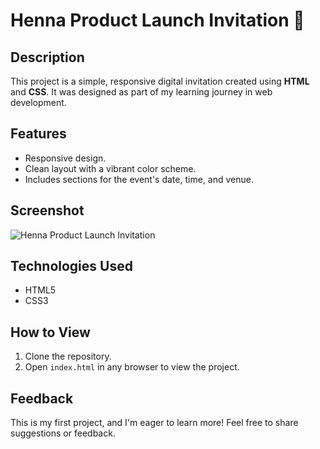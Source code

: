 # Henna Product Launch Invitation 🎉

## Description
This project is a simple, responsive digital invitation created using **HTML** and **CSS**. It was designed as part of my learning journey in web development.

## Features
- Responsive design.
- Clean layout with a vibrant color scheme.
- Includes sections for the event's date, time, and venue.

## Screenshot
![Henna Product Launch Invitation](screenshot.png)

## Technologies Used
- HTML5
- CSS3

## How to View
1. Clone the repository.
2. Open `index.html` in any browser to view the project.

## Feedback
This is my first project, and I'm eager to learn more! Feel free to share suggestions or feedback.
